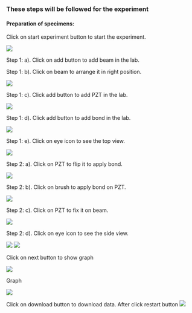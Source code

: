 ### These steps will be followed for the experiment

<!-- **PRE EXPERIMENT QUIZ QUESTIONS**
	
1) What is shear lag effect?
2) How does thickness of bond layer affect strain transfer to/from the PZT patch to the structure?
3) How does the Young’s modulus of elasticity of bond layer affect strain transfer to/from the PZT patch to the structure? -->


#### Preparation of specimens:

Click on start experiment button to start the experiment.

<img src="images/pr1.png"/>

Step 1: a). Click on add button to add beam in the lab.

Step 1: b). Click on beam to arrange it in right position.

<img src="images/pr2.png"/>

Step 1: c). Click add button to add PZT in the lab.

<img src="images/pr3.png"/>

Step 1: d). Click add button to add bond in the lab.

<img src="images/pr4.png"/>

Step 1: e). Click on eye icon to see the top view.

<img src="images/pr5.png"/>

Step 2: a). Click on PZT to flip it to apply bond.

<img src="images/pr6.png"/>

Step 2: b). Click on brush to apply bond on PZT.

<img src="images/pr7.png"/>

Step 2: c). Click on PZT to fix it on beam.

<img src="images/pr8.png"/>

Step 2: d). Click on eye icon to see the side view.

<img src="images/pr9.png"/>
 


<img src="images/pr11.png"/>

Click on next button to show graph

<img src="images/pr12.png"/>

Graph

<img src="images/pr13.png"/>

Click on download button to download data.
After click restart button
<img src="images/pr14.png"/>

<!-- **POST EXPERIMENT QUIZ QUESTIONS**

1) How does the presence of bond layer affect conductance signature as
compared to perfect bonding case?
2) How do the Young’s modulus of elasticity and the thickness of bond
layer affect the sharpness of peaks of conductance signature? -->
